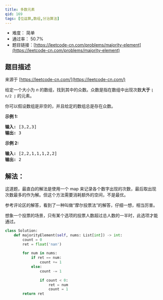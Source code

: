 ```yaml
---
title: 多数元素
qid: 169
tags: [位运算,数组,分治算法]
---
```



- 难度： 简单
- 通过率： 50.7%
- 题目链接：[https://leetcode-cn.com/problems/majority-element](https://leetcode-cn.com/problems/majority-element)


## 题目描述

来源于 [https://leetcode-cn.com/](https://leetcode-cn.com/)

<p>给定一个大小为 <em>n </em>的数组，找到其中的众数。众数是指在数组中出现次数<strong>大于</strong>&nbsp;<code>&lfloor; n/2 &rfloor;</code>&nbsp;的元素。</p>

<p>你可以假设数组是非空的，并且给定的数组总是存在众数。</p>

<p><strong>示例&nbsp;1:</strong></p>

<pre><strong>输入:</strong> [3,2,3]
<strong>输出:</strong> 3</pre>

<p><strong>示例&nbsp;2:</strong></p>

<pre><strong>输入:</strong> [2,2,1,1,1,2,2]
<strong>输出:</strong> 2
</pre>


## 解法：

这道题，最直白的解法是使用一个 map 来记录各个数字出现的次数，最后取出现次数最多的作为解。但这个方法需要消耗额外的空间，不是最优。

参考评论区的解答，看到了一种叫做“摩尔投票法”的解答，仔细一想，相当厉害。

想象一个投票的场景，只有某个选项的投票人数超过总人数的一半时，此选项才能通过。

```python
class Solution:
    def majorityElement(self, nums: List[int]) -> int:
        count = 0
        ret = float('nan')
        
        for num in nums:
            if ret == num:
                count += 1
            else:
                count -= 1
                
                if count < 0:
                    ret = num
                    count = 1
        return ret
```